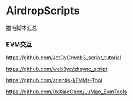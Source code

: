 # AirdropScripts
撸毛脚本汇总

### EVM交互

https://github.com/JetCyC/web3_script_tutorial

https://github.com/web3yc/zksync_script

https://github.com/atlantis-l/EVMs-Tool

https://github.com/0xXiaoChen/LuMao_EvmTools
